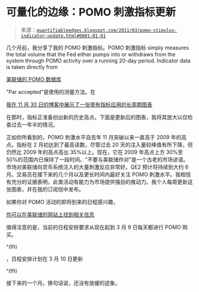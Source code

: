<!--yml

分类：未分类

日期：2024-05-18 09:00:20

-->

# 可量化的边缘：POMO 刺激指标更新

> 来源：[`quantifiableedges.blogspot.com/2011/03/pomo-stimulus-indicator-update.html#0001-01-01`](http://quantifiableedges.blogspot.com/2011/03/pomo-stimulus-indicator-update.html#0001-01-01)

几个月前，我分享了我的 POMO 刺激指标。POMO 刺激指标 simply measures the total volume that the Fed either pumps into or withdraws from the system through POMO activity over a running 20-day period. Indicator data is taken directly from

[美联储的 POMO 数据库](http://www.newyorkfed.org/markets/pomo/display/index.cfm?fuseaction=showSearchForm)

"Par accepted"是使用的测量方法。在

[我在 11 月 30 日的博客中展示了一张带有指标应用的长周期图表](http://quantifiableedges.blogspot.com/2010/11/1-month-pomo-inflows-set-to-hit-record.html)

在那时，指标正准备创出新的历史高点。下面是更新后的图表，我将其放大以仅检查过去一年半的情况。

正如你所看到的，POMO 刺激水平自去年 11 月突破以来一直高于 2009 年的高点。指标在 2 月初达到了最高读数，尽管过去 20 天的注入量较峰值有所下降，但仍然比 2009 年的高点高出 35%以上。现在，它在 2009 年高点上方 30%至 50%的范围内已保持了一段时间。"不要与美联储作对"是一个古老的市场谚语。市场对美联储向货币系统注入的大量刺激反应非常好。QE2 预计将持续到大约 6 月。交易员在接下来的几个月以及更长时间内最好关注 POMO 刺激水平。我相信有充分的证据表明，此类活动有能力为市场提供强劲的推动力。我个人每周更新这张图表，并在我的订阅信中发布。

如果你对 POMO 活动的即将到来的日程感兴趣，

[你可以在美联储的网站上找到相关信息](http://www.newyorkfed.org/markets/tot_operation_schedule.html)

值得注意的是，当前的日程安排要求从现在起到 3 月 9 日每天都进行 POMO 购买。

^(th)

，日程安排计划在 3 月 10 日更新

^(th)

接下来的一个月。换句话说，还没有放缓的迹象。
